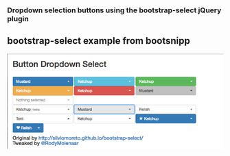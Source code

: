 ### Dropdown selection buttons using the bootstrap-select jQuery plugin

## bootstrap-select example from bootsnipp

![alt tag](img/readme.png)
